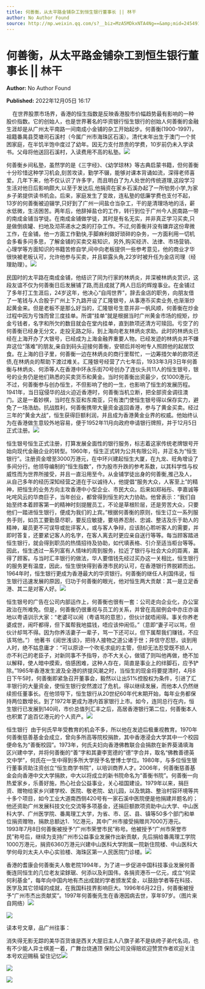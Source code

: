 ```yaml
---
title: 何善衡，从太平路金铺杂工到恒生银行董事长 || 林干
author: No Author Found
source: http://mp.weixin.qq.com/s?__biz=MzA5MDkxNTA4Ng==&amp;mid=2454912928&amp;idx=1&amp;sn=eb7319248ab7360bf5ad854fa05c16f9&amp;chksm=87a237c1b0d5bed7a628427aa6e166c95dc3e94dcff4a842b03b86dedf4919807f2686954e32&poc_token=HJ_Do2ejHyO-wNZGG8Q1S8FdPgy1YBBEob-nUEme
---
```


# 何善衡，从太平路金铺杂工到恒生银行董事长 || 林干

**Author:** No Author Found

**Published:** 2022年12月05日 16:17

    在世界股票市场界，香港的恒生指数是反映香港股市价幅趋势最有影响的一种股价指数。它的创始人，也是世界著名的华资银行恒生银行的创始人何善衡的金融生涯却是从广州太平南路一间南成小金铺的杂工开始起步。何善衡(1900-1997)，祖籍番禺县茭塘司石溪村（今属广州市海珠区石溪）。清代末年出生于澳门一个贫困家庭，在半饥半饱中度过了幼年。因无力支付昂贵的学费，10岁前仍未入学读书。父母将他送回石溪村，入读费用不高的私塾。![](https://mmbiz.qpic.cn/mmbiz_jpg/PJWG74pLsMayvR1AyLpp1OwsWXJhmAMu6hEnyJ4hyVxh2jeFxNGwngJfdXCj1cuXFPwvvJjPH1NhDydQF15CRA/640?wx_fmt=jpeg)

何善衡乡间私塾，虽然学的是《三字经》、《幼学琼林》等古典启蒙书籍，但何善衡十分珍惜这种学习机会,刻苦攻读，勤学不辍，能够对课本背诵如流，深得老师喜爱。几年下来，他不仅认识了许多字，而且明白了为人处世的传统道理,这段学习生活对他日后影响颇大,以至于发达后,他捐资在家乡石溪办起了一所劬劳小学,为家乡子弟提供读书机会。后来，家庭发生了变故，连私塾的低廉学费也支付不起，13岁的何善衡被迫辍学,只好到了广州一间盐仓当杂工，干的是清理场地的活，薪水低微，生活困苦。两年后，他辞掉盐仓的工作，转行到位于广州今人民南路一带的南成金铺当学徒。在南成金铺做学徒，其时是有名无实，并非真正学习买卖,只是做倒痰罐、扫地及沏茶递水之类的打杂工作。不过,何善衡并没有嫌弃这份卑微工作，在金铺，他一方面工作勤快,手脚麻利做好琐碎的杂务，一方面利用一切机会多看多问多思，了解金铺的买卖交易知识，另外,购买经济、法律、市场营销、心理学等方面知识的书籍苦修自学,间中向老板提供一些参考意见，他的商业才华很快被老板认可，允许他参与买卖，并且崭露头角,22岁时被升任为金店司理（经理助理）。![](https://mmbiz.qpic.cn/mmbiz_jpg/PJWG74pLsMZQx727lU9mjUOpt4C723Aicf9EqxoB1RiaXHYq3muLLrkEPgmicbV3jgyau1PuHuD0mfMyeEyZrlY2Q/640?wx_fmt=jpeg)

民国时的太平路在南成金铺，他结识了同为行家的林炳炎，并深被林炳炎赏识，这段友谊不仅为何善衡日后发展铺了路,而且成就了两人日后的辉煌事业。在金铺过了多年打工生涯后，24岁这年，他决心“自闯世界”，辞去金店的职务，向朋友借了一笔钱与人合股于广州上下九路开设了汇隆银号，从事港币买卖业务,也渐渐炒起黄金来。但是老板不是那么好当的，汇隆银号生意并非一帆风顺，何善衡在炒金过程中因为亏蚀而曾三度挂单。所谓“挂单”就是根据当时广州黄金市场的规矩，炒金亏钱者，名字和所欠的数目就会在堂内挂单，直到款项还清方可赎回。亏空了的何善衡已经身无分文，走投无路之际，到上海向老友林炳炎求助。此时的林炳炎已经在上海开办了大银号，已经成为上海金融界重要人物。已经发迹的林炳炎并不嫌弃这位“落难”的朋友,亲自到码头迎接何善衡，安顿后并吩咐专人照顾他的起居饮食。在上海的日子里，何善衡一边在林炳炎的商行里帮忙，一边筹措欠单的款项还债,在林炳炎的帮助下渡过难关。汇隆银号经营了六七年后，1933年3月3日年何善衡与林炳炎、何添等人在香港中环永乐街70号创办了连伙头共11人的恒生银号，银号的业务仍是他们熟悉的买卖货币和黄金。当时何善衡出资最少，仅1000港元。不过，何善衡参与创办恒生，不但影响了他的一生，也影响了恒生的发展历程。1941年，当日寇侵华的战火迫近香港时，何善衡当机立断，把全部资金调往澳门。这是一着妙棋，当时在东亚和东南亚，只有澳门使恒生银号得以保存实力，避免了一场浩劫。抗战胜利，何善衡携带大量资金返回香港，参与了黄金买卖。经过三年的“黄金大战”，恒生获得巨额利润，并且成为香港黄金业界的权威。他始终认为在香港做生意较外地容易，便于1952年11月向政府申请银行牌照，并于12月5日正式注册。![](https://mmbiz.qpic.cn/mmbiz_jpg/PJWG74pLsMZQx727lU9mjUOpt4C723AicYoqlFWYzCGI6Dtcek3CJlOnZjhb1uibicuzu4k75dvks5HUsojuzb9Aw/640?wx_fmt=jpeg)

恒生银号恒生正式注册，打算发展全面性的银行服务，标志着这家传统老牌银号开始向现代金融企业的转型。1960年，恒生正式转为公共有限公司，并正名为“恒生银行”。注册资金增至3000万港元，在中环兴建起恒生大厦，在九龙、旺角增设了多间分行。他领导编制的“恒生指数”，作为股市升跌的参考系数，以其科学性与权威性而为世界所接受，并且一直沿用至今。从金铺学徒出身的何善衡,推己及人，从自己多年的经历深知经营之道在于以诚待人，他提倡“服务大众，人客至上”的精神，把恒生的业务方向主攻香港中小型企业、市民大众。后来如郑裕彤、李嘉诚等叱咤风云的华商巨子，当年创业，都曾得到恒生的大力协助。他曾表示：“我们自始至终本着顾客第一的精神时刻提醒员工，不论是草根阶层，还是劳苦大众，只要他们一踏进恒生银行，便成为我们的上宾。”根据何善衡的原则，恒生订立一系列服务手则，如员工要勤垦尽职，要反应敏捷，要培养忍耐、忠诚、整洁及乐于助人的精神，雇员更不可误导或批评客人，或与客人争辩，应该耐心聆听客人的需要，并即时答复，还要紧记客人的名字，在客人离去时更应亲自送行等等。每当顾客踏进恒生银行，就会得到职员的热情招待及协助，如代填表格、引介至适当柜台等等。因此，恒生透过一系列富有人情味的周到服务，拉近了银行与社会大众的距离，赢得了顾客。与当时汇丰银行的做法，华人要借钱先经过买办这一关相比，恒生银行的服务更有温度，因此，恒生很快得到香港市民的认可，在香港银行界脱颖而出。1964年时，恒生银行更成为香港最大的华资银行。何善衡的继任人利国伟说，恒生银行迅速发展的原因，归功于何善衡的眼光，他对恒生两大贡献：其一是立足香港、其二是对客人好。![](https://mmbiz.qpic.cn/mmbiz_jpg/PJWG74pLsMZQx727lU9mjUOpt4C723AicXa6TMOo0KDYf2ZsGGabR9WkEK6I7zchTv9z5ZuJ9VibBibTEvpHNiaibyw/640?wx_fmt=jpeg)

恒生银号的广告在公司内部运作上，何善衡也很有一套：公司走向企业化，办公室政治在所难免。但是，何善衡仍很重视与员工的关系，并曾在高层例会中亦庄亦谐地以粤语训示大家：“老婆可以闹（粤语骂的意思），但伙计就唔闹得。事关你养老婆成世，闹吓都得，但下属帮我地揾钱，唔应该仲闹佢。”（意即“妻子可以骂，但伙计却骂不得。因为你养活妻子一辈子，骂一下还可以，但下属帮我们赚钱，不应该骂他。”） 他著书《阅世浅谈》，把待人接物之道公诸于世；并信守忍怒，谈到用人时，绝不姑息庸才：“可以原谅一个吹毛求疵的主管，但却无法忍受既不损人，亦不利己的老臣子，对新同事不予指导，亦不大关心，做错了则叫他再做，绝不加以解释，使人暗中摸索，倍感困难，这种人存在，简直是事业上的绊脚石，应予铲除。”1965年香港发生波及全港的挤提风潮之时，当恒生的现金将要提清时，4月8日下午5时，何善衡即紧急召开董事会，毅然以让出51%控股权为条件，引进了汇丰银行的大量资金，使恒生银行安然渡过了危机，得以继续发展，而他本人仍然继续担任董事长。在他领导下，恒生银行从20世纪60年代末期开始，每年业务都保持两位数增长。到了1972年更成为港内首家银行上市。如今，连同总行在内，恒生银行已发展到140间，市价总值列汇丰之后，高居香港银行第二位，何善衡本人也积累了逾百亿港元的个人资产。![](https://mmbiz.qpic.cn/mmbiz_jpg/PJWG74pLsMZQx727lU9mjUOpt4C723Aico92xeCvNF9Ns1gR4mYm9q63XEqian6LIiaeu39FuLIbcxZY6QzFeURTA/640?wx_fmt=jpeg)

恒生银行  由于何氏早年受教育的机会不多，所以他在发迹后极重视教育。1970年何善衡慈善基金会成立，曾向多所高等院校捐款，其中香港浸会大学其中一个校园便命名为“善衡校园”。1973年，何氏夫妇向香港佛教联合会捐款在新界葵涌填海区兴建中学，并将何善衡的“善”字和其妻李宽德的“德”字合并，取名“佛教善德英文中学”，何氏在一生中得到多所大学授予名誉博士学位。1980年，与多位恒生银行董事资助注资创立“恒生商学书院”，以培训商界人才。2006年，何善衡慈善基金会向香港中文大学捐款，中大以将成立的新书院命名为“善衡书院”。何善衡一向热爱家乡，乐善好施，热心社会公益事业，关心祖国建设。1979年以来，捐巨资、赠物给家乡兴建学校、医院、敬老院、幼儿园，以及筑路、整治村容环境等共十多个项目，如今工业大道南西侧420号有一家石溪中医院便是他捐建并题名的；他还资助广州发展科技文化交流等多项基金，还捐巨额款项资助中山大学、中山医科大学、广州医学院、番禺理工大学，为省、市、区、县、镇等50多个部门和单位捐资赠物，捐款总额达1．1亿港元，其中广州市接受捐赠共7000万港元。  1993年7月8日何善衡被授予“广州市荣誉市民”称号。他被授予“广州市荣誉市民”称号后，继续为支持广州市公益事业发展作出新贡献，先后捐给番禺理工学院1000万港元，捐资6360万港元兴建中山医科大学附属一院新住院楼、中山医科大学何母刘太夫人中心实验楼、海珠区第一人民医院门诊楼。![](https://mmbiz.qpic.cn/mmbiz_jpg/PJWG74pLsMZQx727lU9mjUOpt4C723Aico8aHTH8a2A2BOTcOiaUonjHaCayJkm6ibtqVDQyXQU3sJLPXLWhPhBdg/640?wx_fmt=jpeg)

香港的耆康会何善衡夫人敬老院1994年，为了进一步促进中国科技事业发展何善衡连同恒生的几位老友梁銶琚、何添以及利国伟，各捐资港币一亿元，成立“何梁何利基金”，每年向中国内地有杰出成就的学者颁发奖金，以鼓励学者等在科技、医学及其它领域的成就，在我国科技界影响巨大。1996年6月22日，何善衡被授予“广州市杰出贡献奖”。1997年何善衡先生在香港因病去世，享年97岁。（图片来自网络）![](https://mmbiz.qpic.cn/mmbiz_jpg/PJWG74pLsMZQx727lU9mjUOpt4C723AicBF3GPueTkibz3XTTZI1jEaNibCGv3lIibgibeeKEeYbPiaeE8YuwFUP5wgg/640?wx_fmt=jpeg)

![](https://mmbiz.qpic.cn/mmbiz_gif/PJWG74pLsMayvR1AyLpp1OwsWXJhmAMusfs1pQabdPdhBk4997RJ6orCd8NJIkE6QtgAQLO9aEydzZrVqqk7ew/640?wx_fmt=gif)



读本号文章，品广州往事：

消失得无影无踪的美华百货谁是西关大屋旧主人八旗子弟不是纨绔子弟代名词，也有不少能人异士棋差一着，广舞台烧通顶 保险公司没得赔欢迎赞赏作者欢迎关注本号欢迎赐稿 留住记忆![](https://mmbiz.qpic.cn/mmbiz_gif/PJWG74pLsMY4kze1RswORlwIruFfBicEYeomLV8Tjs3AO8zO5OIk2usXQ2wZOicfrAxou4MXF2OLDPUcfQiafn3SA/640?wx_fmt=gif)

![](https://mmbiz.qpic.cn/mmbiz_jpg/PJWG74pLsMZickoqriacfLOn0OaCGRcJBj30Jxmt7p8bjtY9aG11S2MRJpdx8pNHiaiaskJ0DpaddLeLiamX4g57wrQ/640?wx_fmt=jpeg)

![](https://mmbiz.qpic.cn/mmbiz_png/PJWG74pLsMbxzxSWsbSxWa401icEeDUWiawxAxbdgTq3LmtribGicfmgEgabFONInhdrQRwY9Y4pmxRGlAoaQAaMDA/640?wx_fmt=png)



